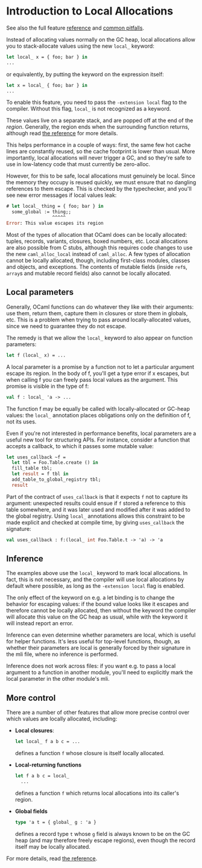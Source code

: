 # Introduction to Local Allocations

See also the full feature [reference](local-reference.md) and [common pitfalls](local-pitfalls.md).

Instead of allocating values normally on the GC heap, local
allocations allow you to stack-allocate values using the new `local_`
keyword:

```ocaml
let local_ x = { foo; bar } in
...
```

or equivalently, by putting the keyword on the expression itself:

```ocaml
let x = local_ { foo; bar } in
...
```

To enable this feature, you need to pass the `-extension local` flag
to the compiler. Without this flag, `local_` is not recognized as a
keyword.

These values live on a separate stack, and are popped off at the end
of the _region_. Generally, the region ends when the surrounding
function returns, although read [the reference](local-reference.md) for more
details.

This helps performance in a couple of ways: first, the same few hot
cache lines are constantly reused, so the cache footprint is lower than
usual. More importantly, local allocations will never trigger a GC,
and so they're safe to use in low-latency code that must currently be
zero-alloc.

However, for this to be safe, local allocations must genuinely be
local. Since the memory they occupy is reused quickly, we must ensure
that no dangling references to them escape. This is checked by the
typechecker, and you'll see new error messages if local values leak:

```ocaml
# let local_ thing = { foo; bar } in
  some_global := thing;;
                 ^^^^^
Error: This value escapes its region
```

Most of the types of allocation that OCaml does can be locally
allocated: tuples, records, variants, closures, boxed numbers,
etc. Local allocations are also possible from C stubs, although this
requires code changes to use the new `caml_alloc_local` instead of
`caml_alloc`. A few types of allocation cannot be locally allocated,
though, including first-class modules, classes and objects, and
exceptions. The contents of mutable fields (inside `ref`s, `array`s
and mutable record fields) also cannot be locally allocated.


## Local parameters

Generally, OCaml functions can do whatever they like with their
arguments: use them, return them, capture them in closures or store
them in globals, etc. This is a problem when trying to pass around
locally-allocated values, since we need to guarantee they do not
escape.

The remedy is that we allow the `local_` keyword to also appear on
function parameters:

```ocaml
let f (local_ x) = ...
```

A local parameter is a promise by a function not to let a particular
argument escape its region. In the body of f, you'll get a type error
if x escapes, but when calling f you can freely pass local values as
the argument. This promise is visible in the type of f:

```ocaml
val f : local_ 'a -> ...
```

The function f may be equally be called with locally-allocated or
GC-heap values: the `local_` annotation places obligations only on the
definition of f, not its uses.

Even if you're not interested in performance benefits, local
parameters are a useful new tool for structuring APIs. For instance,
consider a function that accepts a callback, to which it passes some
mutable value:

```ocaml
let uses_callback ~f =
  let tbl = Foo.Table.create () in
  fill_table tbl;
  let result = f tbl in
  add_table_to_global_registry tbl;
  result
```

Part of the contract of `uses_callback` is that it expects `f` not to
capture its argument: unexpected results could ensue if `f` stored a
reference to this table somewhere, and it was later used and modified
after it was added to the global registry. Using `local_`
annotations allows this constraint to be made explicit and checked at
compile time, by giving `uses_callback` the signature:

```ocaml
val uses_callback : f:(local_ int Foo.Table.t -> 'a) -> 'a
```

## Inference

The examples above use the `local_` keyword to mark local
allocations. In fact, this is not necessary, and the compiler will
use local allocations by default where possible, as long as the
`-extension local` flag is enabled.

The only effect of the keyword on e.g. a let binding is to change the
behavior for escaping values: if the bound value looks like it escapes
and therefore cannot be locally allocated, then without the keyword
the compiler will allocate this value on the GC heap as usual, while
with the keyword it will instead report an error.

Inference can even determine whether parameters are local, which is
useful for helper functions. It's less useful for top-level functions,
though, as whether their parameters are local is generally forced by
their signature in the mli file, where no inference is performed.

Inference does not work across files: if you want e.g. to pass a local
argument to a function in another module, you'll need to explicitly
mark the local parameter in the other module's mli.




## More control

There are a number of other features that allow more precise control
over which values are locally allocated, including:

  - **Local closures**:
  
    ```ocaml
    let local_ f a b c = ...
    ```
    
    defines a function `f` whose closure is itself locally allocated.
    
  - **Local-returning functions**
  
    ```ocaml
    let f a b c = local_
      ...
    ```
    
    defines a function `f` which returns local allocations into its
    caller's region.
    
  - **Global fields**
  
    ```ocaml
    type 'a t = { global_ g : 'a }
    ```
    
    defines a record type `t` whose `g` field is always known to be on
    the GC heap (and may therefore freely escape regions), even though
    the record itself may be locally allocated.

For more details, read [the reference](./local-reference.md).
